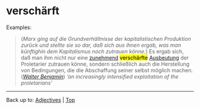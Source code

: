 # verschärft


Examples:

> (*Marx ging auf die Grundverhältnisse der kapitalistischen Produktion zurück und stellte sie so dar, daß sich aus ihnen ergab, was man künftighin dem Kapitalismus noch zutrauen könne.*) Es ergab sich, daß man ihm nicht nur eine [zunehmend]() <mark>verschärfte</mark> [Ausbeutung]() der Proletarier zutrauen könne, sondern schließlich auch die Herstellung von Bedingungen, die die Abschaffung seiner selbst möglich machen. (*[Walter Benjamin](../../../texts/WalterBenjamin/DasKunstWerk.md)*) *‘an increasingly intensified exploitation of the proletarians’*

----

Back up to: [Adjectives](../../index.md) | [Top](../../../index.md)
